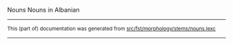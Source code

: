 Nouns
Nouns in Albanian

* * *

<small>This (part of) documentation was generated from [src/fst/morphology/stems/nouns.lexc](https://github.com/giellalt/lang-sqi/blob/main/src/fst/morphology/stems/nouns.lexc)</small>

---

